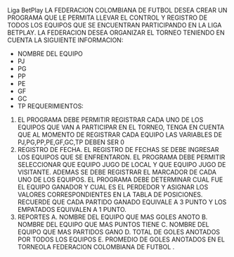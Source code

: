 Liga BetPlay
LA FEDERACION COLOMBIANA DE FUTBOL DESEA CREAR UN PROGRAMA QUE LE PERMITA
LLEVAR EL CONTROL Y REGISTRO DE TODOS LOS EQUIPOS QUE SE ENCUENTRAN
PARTICIPANDO EN LA LIGA BETPLAY. LA FEDERACION DESEA ORGANIZAR EL TORNEO
TENIENDO EN CUENTA LA SIGUIENTE INFORMACION:
- NOMBRE DEL EQUIPO
- PJ
- PG
- PP
- PE
- GF
- GC
- TP
REQUERIMIENTOS:
1. EL PROGRAMA DEBE PERMITIR REGISTRAR CADA UNO DE LOS EQUIPOS QUE VAN A
PARTICIPAR EN EL TORNEO, TENGA EN CUENTA QUE AL MOMENTO DE REGISTRAR CADA
EQUIPO LAS VARIABLES DE PJ,PG,PP,PE,GF,GC,TP DEBEN SER 0
2. REGISTRO DE FECHA. EL REGISTRO DE FECHAS SE DEBE INGRESAR LOS EQUIPOS
QUE SE ENFRENTARON. EL PROGRAMA DEBE PERMITIR SELECCIONAR QUE EQUIPO JUGO DE
LOCAL Y QUE EQUIPO JUGO DE VISITANTE. ADEMAS SE DEBE REGISTRAR EL MARCADOR DE
CADA UNO DE LOS EQUIPOS. EL PROGRAMA DEBE DETERMINAR CUAL FUE EL EQUIPO
GANADOR Y CUAL ES EL PERDEDOR Y ASIGNAR LOS VALORES CORRESPONDIENTES EN LA
TABLA DE POSICIONES. RECUERDE QUE CADA PARTIDO GANADO EQUIVALE A 3 PUNTO
Y LOS EMPATADOS EQUIVALEN A 1 PUNTO.
3. REPORTES
A. NOMBRE DEL EQUIPO QUE MAS GOLES ANOTO
B. NOMBRE DEL EQUIPO QUE MAS PUNTOS TIENE
C. NOMBRE DEL EQUIPO QUE MAS PARTIDOS GANO
D. TOTAL DE GOLES ANOTADOS POR TODOS LOS EQUIPOS
E. PROMEDIO DE GOLES ANOTADOS EN EL TORNEOLA FEDERACION COLOMBIANA DE FUTBOL .
